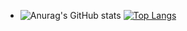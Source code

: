 

- ![Anurag's GitHub stats](https://github-readme-stats.vercel.app/api?username=vasilv06&show_icons=true)
[![Top Langs](https://github-readme-stats.vercel.app/api/top-langs/?username=vasilv06&layout=compact)](https://github.com/anuraghazra/github-readme-stats)

